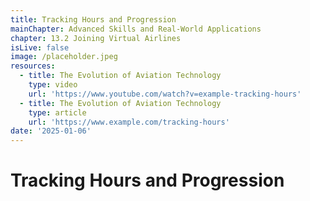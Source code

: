 ```yaml
---
title: Tracking Hours and Progression
mainChapter: Advanced Skills and Real-World Applications
chapter: 13.2 Joining Virtual Airlines
isLive: false
image: /placeholder.jpeg
resources:
  - title: The Evolution of Aviation Technology
    type: video
    url: 'https://www.youtube.com/watch?v=example-tracking-hours'
  - title: The Evolution of Aviation Technology
    type: article
    url: 'https://www.example.com/tracking-hours'
date: '2025-01-06'
---
```


# Tracking Hours and Progression
